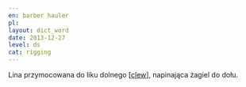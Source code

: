 ```yaml
---
en: barber hauler 
pl: 
layout: dict_word
date: 2013-12-27
level: ds
cat: rigging
---
```


Lina przymocowana do liku dolnego [[clew](clew)], napinająca żagiel do dołu.


